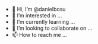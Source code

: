 - 👋 Hi, I’m @danielbosu
- 👀 I’m interested in ...
- 🌱 I’m currently learning ...
- 💞️ I’m looking to collaborate on ...
- 📫 How to reach me ...

<!---
danielbosu/danielbosu is a ✨ special ✨ repository because its `README.md` (this file) appears on your GitHub profile.
You can click the Preview link to take a look at your changes.
--->
